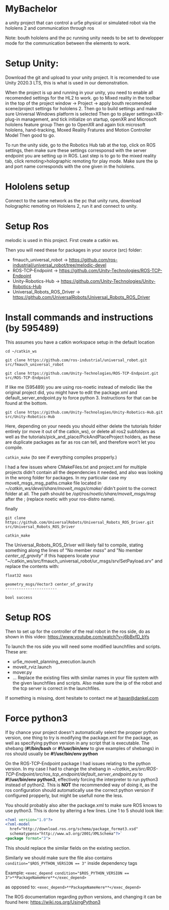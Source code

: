 # MyBachelor
a unity project that can control a ur5e physical or simulated robot via the hololens 2 and communication through ros

Note: bouth hololens and the pc running unity needs to be set to developper mode for the communication between the elements to work.
# Setup Unity:

Download the git and upload to your unity project. It is recomended to use Unity 2020.3 LTS, this is what is used in our demonstration.

When the project is up and running in your unity, you need to enable all recomended settings for the HL2 to work.
go to Mixed reality in the toolbar in the top of the project window -> Project -> apply bouth recomended scene/project settings for hololens 2.
Then go to build settings and make sure Universal Windows platform is selected
Then go to player settings>XR-plug-in management, and tick initialize on startup, openXR and Microsoft hololens feature group
Then go to OpenXR and again tick microsoft hololens, hand-tracking, Moxed Reality Fratures and Motion Controller Model
Then good to go. 

To run the unity side, go to the Robotics Hub tab at the top, click on ROS settings, then make sure these settings corresponsd with the server endpoint you are setting up in ROS.
Last step is to go to the mixed reality tab, click remoting>holographic remoting for play mode. Make sure the ip and port name corresponds with the one given in the hololens.

# Hololens setup

Connect to the same network as the pc that unity runs, download holographic remoting on Hololens 2, run it and connect to unity. 

# Setup Ros
melodic is used in this project.
First create a catkin ws. 

Then you will need these for packages in your source (src) folder:
- fmauch_universal_robot      -> https://github.com/ros-industrial/universal_robot/tree/melodic-devel
- ROS-TCP-Endpoint            -> https://github.com/Unity-Technologies/ROS-TCP-Endpoint
- Unity-Robotics-Hub          -> https://github.com/Unity-Technologies/Unity-Robotics-Hub
- Universal_Robots_ROS_Driver -> https://github.com/UniversalRobots/Universal_Robots_ROS_Driver

# Install commands and instructions (by 595489)
This assumes you have a catkin workspace setup in the default location

`cd ~/catkin_ws`

`git clone https://github.com/ros-industrial/universal_robot.git src/fmauch_universal_robot`

`git clone https://github.com/Unity-Technologies/ROS-TCP-Endpoint.git src/ROS-TCP-Endpoint`  

If like me (595489) you are using ros-noetic instead of melodic like the original project did, you might have to edit the package.xml and default_server_endpoint.py to force python 3. Instructions for that can be found at the bottom.

`git clone https://github.com/Unity-Technologies/Unity-Robotics-Hub.git src/Unity-Robotics-Hub`  

Here, depending on your needs you should either delete the tutorials folder entirely (or move it out of the catkin_ws), or delete all ros2 subfolders as well as the tutorials/pick_and_place/PickAndPlaceProject holders, as these are duplicate packages as far as ros can tell, and therefore won't let you compile.

`catkin_make` (to see if everything compiles propperly.)   

I had a few issues where CMakeFiles.txt and project.xml for multiple projects didn't contain all the dependencies it needed, and also was looking in the wrong folder for packages. In my particular case my moveit_msgs_msg_paths.cmake file located in *~/catkin_ws/devel/share/moveit_msgs/cmake/* didn't point to the correct folder at all. The path should be */opt/ros/noetic/share/moveit_msgs/msg* after the ; (replace noetic with your ros-distro name).

finally

`git clone https://github.com/UniversalRobots/Universal_Robots_ROS_Driver.git src/Universal_Robots_ROS_Driver`

`catkin_make`

The Universal_Robots_ROS_Driver will likely fail to compile, stating something along the lines of "No member *mass*" and "No member *center_of_gravity*" if this happens locate your "~/catkin_ws/src/fmauch_universal_robot/ur_msgs/srv/SetPayload.srv" and replace the contents with:

```float32 payload
float32 mass

geometry_msgs/Vector3 center_of_gravity
-----------------------

bool success
```


# Setup ROS
Then to set up for the controller of the real robot in the ros side, do as shown in this video: https://www.youtube.com/watch?v=j6bBxfD_bYs

To launch the ros side you will need some modified launchfiles and scripts. 
These are:
- ur5e_moveit_planning_execution.launch 
- moveit_rviz.launch
- mover.py
- ...
Replace the existing files with similar names in your file system with the given launchfiles and scripts.
Also make sure the ip of the robot and the tcp server is correct in the launchfiles. 


If something is missing, dont hesitate to contact me at havar@dankel.com


# Force python3
If by chance your project doesn't automatically select the propper python version, one thing to try is modifying the package.xml for the package, as well as specifying python version in any script that is executable. The shebang (**#!/bin/bash** or **#!/usr/bin/env** to give examples of shebangs) in ros should usually be **#!/usr/bin/env python**

On the ROS-TCP-Endpoint package I had issues relating to the python version.
In my case I had to change the shebang in *~/catkin_ws/src/ROS-TCP-Endpoint/src/ros_tcp_endpoint/default_server_endpoint.py* to **#!/usr/bin/env python3**, effectively forcing the interpreter to run python3 instead of python2. This is **NOT** the recommended way of doing it, as the ros configuration should automatically use the correct python version if configured propperly, but might be usefull none the less.

You should probably also alter the package.xml to make sure ROS knows to use python3.
This is done by altering a few lines. Line 1 to 5 should look like:

```xml
<?xml version="1.0"?>
<?xml-model
  href="http://download.ros.org/schema/package_format3.xsd"
  schematypens="http://www.w3.org/2001/XMLSchema"?>`
<package format="3">
```

This should replace the similar fields on the existing section.

Similarly we should make sure the file also contains `condition="$ROS_PYTHON_VERSION == 3"` inside dependency tags

Example:
  `<exec_depend condition="$ROS_PYTHON_VERSION == 3">**PackageNameHere**</exec_depend>`

as opposed to:
  `<exec_depend>**PackageNameHere**</exec_depend>`

The ROS documentation regarding python versions, and changing it can be found here: https://wiki.ros.org/UsingPython3
